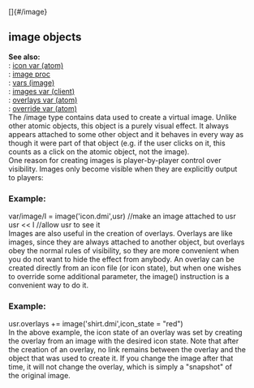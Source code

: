 []{#/image}    
## image objects    
**See also:**    
:   [icon var (atom)](/ref/atom/var/icon/icon.md)    
:   [image proc](/ref/proc/image/image.md)    
:   [vars (image)](/ref/image/var/var.md)    
:   [images var (client)](/ref/client/var/images/images.md)    
:   [overlays var (atom)](/ref/atom/var/overlays/overlays.md)    
:   [override var (atom)](/ref/atom/var/override/override.md)    
The /image type contains data used to create a virtual image. Unlike    
other atomic objects, this object is a purely visual effect. It always    
appears attached to some other object and it behaves in every way as    
though it were part of that object (e.g. if the user clicks on it, this    
counts as a click on the atomic object, not the image).    
One reason for creating images is player-by-player control over    
visibility. Images only become visible when they are explicitly output    
to players:    
### Example:    
var/image/I = image(\'icon.dmi\',usr) //make an image attached to usr    
usr \<\< I //allow usr to see it    
Images are also useful in the creation of overlays. Overlays are like    
images, since they are always attached to another object, but overlays    
obey the normal rules of visibility, so they are more convenient when    
you do not want to hide the effect from anybody. An overlay can be    
created directly from an icon file (or icon state), but when one wishes    
to override some additional parameter, the image() instruction is a    
convenient way to do it.    
### Example:    
usr.overlays += image(\'shirt.dmi\',icon_state = \"red\")    
In the above example, the icon state of an overlay was set by creating    
the overlay from an image with the desired icon state. Note that after    
the creation of an overlay, no link remains between the overlay and the    
object that was used to create it. If you change the image after that    
time, it will not change the overlay, which is simply a \"snapshot\" of    
the original image.  